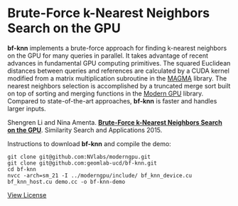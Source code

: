 Brute-Force k-Nearest Neighbors Search on the GPU
=================================================

**bf-knn** implements a brute-force approach for finding k-nearest neighbors on
the GPU for many queries in parallel.
It takes advantage of recent advances in fundamental GPU computing primitives.
The squared Euclidean distances between queries and references are calculated by
a CUDA kernel modified from a matrix multiplication subroutine in the
[MAGMA](http://icl.cs.utk.edu/magma/) library.
The nearest neighbors selection is accomplished by a truncated merge sort built
on top of sorting and merging functions in the
[Modern GPU](http://nvlabs.github.io/moderngpu/) library.
Compared to state-of-the-art approaches, **bf-knn** is faster and handles larger
inputs.

Shengren Li and Nina Amenta.
[**Brute-Force k-Nearest Neighbors Search on the GPU**](http://dx.doi.org/10.1007/978-3-319-25087-8_25).
Similarity Search and Applications 2015.

Instructions to download **bf-knn** and compile the demo:
```
git clone git@github.com:NVlabs/moderngpu.git
git clone git@github.com:geomlab-ucd/bf-knn.git
cd bf-knn
nvcc -arch=sm_21 -I ../moderngpu/include/ bf_knn_device.cu bf_knn_host.cu demo.cc -o bf-knn-demo
```

[View License](LICENSE.txt)

